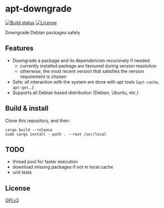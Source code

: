 apt-downgrade
=============

[![Build status](https://img.shields.io/travis/desbma/apt-downgrade/master.svg?style=flat)](https://travis-ci.org/desbma/apt-downgrade)
[![License](https://img.shields.io/github/license/desbma/apt-downgrade.svg?style=flat)](https://github.com/desbma/apt-downgrade/blob/master/LICENSE)

Downgrade Debian packages safely


## Features

* Downgrade a package and its dependencies recursively if needed
  - currently installed package are favoured during version resolution
  - otherwise, the most recent version that satisfies the version requirement is chosen
* Safe: all interaction with the system are done with apt tools (`apt-cache`, `apt-get`...)
* Supports all Debian based distribution (Debian, Ubuntu, etc.)


## Build & install

Clone this repository, and then:

```
cargo build --release
sudo cargo install --path . --root /usr/local
```


## TODO

* thread pool for faster execution
* download missing packages if not in local cache
* unit tests


## License

[GPLv3](https://www.gnu.org/licenses/gpl-3.0-standalone.html)
